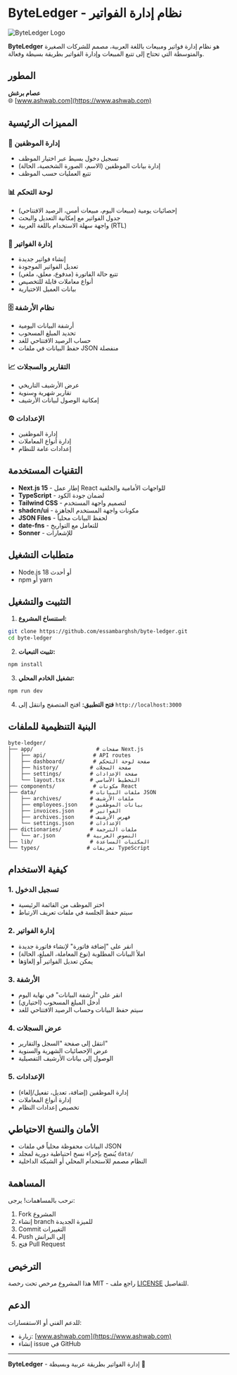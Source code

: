 # ByteLedger - نظام إدارة الفواتير

![ByteLedger Logo](public/logo.png)

**ByteLedger** هو نظام إدارة فواتير ومبيعات باللغة العربية، مصمم للشركات الصغيرة والمتوسطة التي تحتاج إلى تتبع المبيعات وإدارة الفواتير بطريقة بسيطة وفعالة.

## المطور

**عصام برغش**  
🌐 [www.ashwab.com](https://www.ashwab.com)

## المميزات الرئيسية

### 🏢 إدارة الموظفين
- تسجيل دخول بسيط عبر اختيار الموظف
- إدارة بيانات الموظفين (الاسم، الصورة الشخصية، الحالة)
- تتبع العمليات حسب الموظف

### 📊 لوحة التحكم
- إحصائيات يومية (مبيعات اليوم، مبيعات أمس، الرصيد الافتتاحي)
- جدول الفواتير مع إمكانية التعديل والبحث
- واجهة سهلة الاستخدام باللغة العربية (RTL)

### 📄 إدارة الفواتير
- إنشاء فواتير جديدة
- تعديل الفواتير الموجودة
- تتبع حالة الفاتورة (مدفوع، معلق، ملغي)
- أنواع معاملات قابلة للتخصيص
- بيانات العميل الاختيارية

### 🗄️ نظام الأرشفة
- أرشفة البيانات اليومية
- تحديد المبلغ المسحوب
- حساب الرصيد الافتتاحي للغد
- حفظ البيانات في ملفات JSON منفصلة

### 📈 التقارير والسجلات
- عرض الأرشيف التاريخي
- تقارير شهرية وسنوية
- إمكانية الوصول لبيانات الأرشيف

### ⚙️ الإعدادات
- إدارة الموظفين
- إدارة أنواع المعاملات
- إعدادات عامة للنظام

## التقنيات المستخدمة

- **Next.js 15** - إطار عمل React للواجهات الأمامية والخلفية
- **TypeScript** - لضمان جودة الكود
- **Tailwind CSS** - لتصميم واجهة المستخدم
- **shadcn/ui** - مكونات واجهة المستخدم الجاهزة
- **JSON Files** - لحفظ البيانات محلياً
- **date-fns** - للتعامل مع التواريخ
- **Sonner** - للإشعارات

## متطلبات التشغيل

- Node.js 18 أو أحدث
- npm أو yarn

## التثبيت والتشغيل

1. **استنساخ المشروع:**
```bash
git clone https://github.com/essambarghsh/byte-ledger.git
cd byte-ledger
```

2. **تثبيت التبعيات:**
```bash
npm install
```

3. **تشغيل الخادم المحلي:**
```bash
npm run dev
```

4. **فتح التطبيق:**
افتح المتصفح وانتقل إلى `http://localhost:3000`

## البنية التنظيمية للملفات

```
byte-ledger/
├── app/                    # صفحات Next.js
│   ├── api/               # API routes
│   ├── dashboard/         # صفحة لوحة التحكم
│   ├── history/          # صفحة السجلات
│   ├── settings/         # صفحة الإعدادات
│   └── layout.tsx        # التخطيط الأساسي
├── components/            # مكونات React
├── data/                 # ملفات البيانات JSON
│   ├── archives/         # ملفات الأرشيف
│   ├── employees.json    # بيانات الموظفين
│   ├── invoices.json     # الفواتير
│   ├── archives.json     # فهرس الأرشيف
│   └── settings.json     # الإعدادات
├── dictionaries/         # ملفات الترجمة
│   └── ar.json          # النصوص العربية
├── lib/                  # المكتبات المساعدة
└── types/               # تعريفات TypeScript
```

## كيفية الاستخدام

### 1. تسجيل الدخول
- اختر الموظف من القائمة الرئيسية
- سيتم حفظ الجلسة في ملفات تعريف الارتباط

### 2. إدارة الفواتير
- انقر على "إضافة فاتورة" لإنشاء فاتورة جديدة
- املأ البيانات المطلوبة (نوع المعاملة، المبلغ، الحالة)
- يمكن تعديل الفواتير أو إلغاؤها

### 3. الأرشفة
- انقر على "أرشفة البيانات" في نهاية اليوم
- أدخل المبلغ المسحوب (اختياري)
- سيتم حفظ البيانات وحساب الرصيد الافتتاحي للغد

### 4. عرض السجلات
- انتقل إلى صفحة "السجل والتقارير"
- عرض الإحصائيات الشهرية والسنوية
- الوصول إلى بيانات الأرشيف التفصيلية

### 5. الإعدادات
- إدارة الموظفين (إضافة، تعديل، تفعيل/إلغاء)
- إدارة أنواع المعاملات
- تخصيص إعدادات النظام

## الأمان والنسخ الاحتياطي

- البيانات محفوظة محلياً في ملفات JSON
- يُنصح بإجراء نسخ احتياطية دورية لمجلد `data/`
- النظام مصمم للاستخدام المحلي أو الشبكة الداخلية

## المساهمة

نرحب بالمساهمات! يرجى:

1. Fork المشروع
2. إنشاء branch للميزة الجديدة
3. Commit التغييرات
4. Push إلى البرانش
5. فتح Pull Request

## الترخيص

هذا المشروع مرخص تحت رخصة MIT - راجع ملف [LICENSE](LICENSE) للتفاصيل.

## الدعم

للدعم الفني أو الاستفسارات:
- زيارة: [www.ashwab.com](https://www.ashwab.com)
- إنشاء issue في GitHub

---

**ByteLedger** - إدارة الفواتير بطريقة عربية وبسيطة 🚀